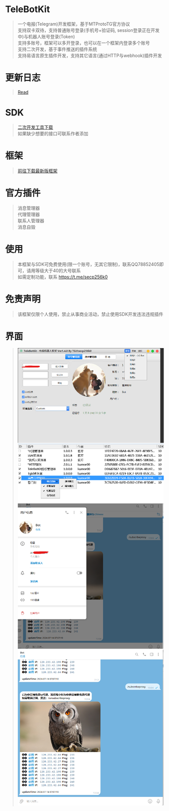 # TeleBotKit
> 一个电报(Telegram)开发框架，基于MTProtoTG官方协议  
> 支持双卡双待，支持普通账号登录(手机号+验证码, session登录正在开发中)与机器人账号登录(Token)   
> 支持多账号，框架可以多开登录，也可以在一个框架内登录多个账号    
> 支持二次开发，基于事件推送的插件系统  
> 支持易语言原生插件开发，支持其它语言(通过HTTP与webhook)插件开发  
>   

# 更新日志
> [Read](/changelog.md)  

# SDK
> [二次开发工具下载](https://github.com/TeleBotKit/TeleBotKit/releases/tag/TeleBotKit-SDK)  
> 如果缺少想要的接口可联系作者添加  

# 框架
> [前往下载最新版框架](https://github.com/TeleBotKit/TeleBotKit/releases/latest)

# 官方插件
> 消息管理器  
> 代理管理器  
> 联系人管理器  
> 消息自毁  

# 使用
> 本框架与SDK可免费使用(限一个账号，无其它限制)，联系QQ78852405即可，请用等级大于40的大号联系    
> 如需定制功能，联系 https://t.me/secp256k0  
> 
> 

# 免责声明
> 该框架仅限个人使用，禁止从事商业活动，禁止使用SDK开发违法违规插件  
> 

# 界面
> ![界面](src/1.png)  
> ![插件](src/2.png)  
> ![插件](src/3.png)  
> ![插件](src/4.png)  